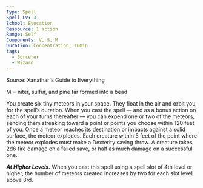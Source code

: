 ```yaml
---
Type: Spell
Spell LV: 3
School: Evocation
Ressource: 1 action
Range: Self
Components: V, S, M
Duration: Concentration, 10min
tags:
  - Sorcerer
  - Wizard
---
```

Source: Xanathar's Guide to Everything

M = niter, sulfur, and pine tar formed into a bead

You create six tiny meteors in your space. They float in the air and orbit you for the spell’s duration. When you cast the spell — and as a bonus action on each of your turns thereafter — you can expend one or two of the meteors, sending them streaking toward a point or points you choose within 120 feet of you. Once a meteor reaches its destination or impacts against a solid surface, the meteor explodes. Each creature within 5 feet of the point where the meteor explodes must make a Dexterity saving throw. A creature takes 2d6 fire damage on a failed save, or half as much damage on a successful one.

**_At Higher Levels._** When you cast this spell using a spell slot of 4th level or higher, the number of meteors created increases by two for each slot level above 3rd.